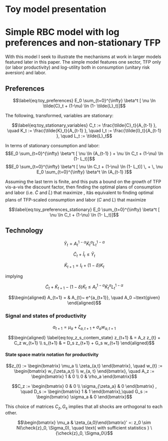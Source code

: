 Toy model presentation
========================================================

Simple RBC model with log preferences and non-stationary TFP
============================================================

With this model I seek to illustrate the mechanisms at work in larger
models featured later in this paper. The simple model features one
sector, TFP only (or labor productivity) and log-utility both in
consumption (unitary risk aversion) and labor.

Preferences
-----------

$$\label{eq:toy_preferences}
E_0 \sum_{t=0}^{\infty}  \beta^t
[ \nu \ln \tilde{C}_t + (1-\nu) \ln (1- \tilde{L}_t)]$$

The following, transformed, variables are stationary:

$$\label{eq:toy_stationary_variables}
C_t := \frac{\tilde{C}_t}{A_{t-1} }, \quad  K_t := \frac{\tilde{K}_t}{A_{t-1} }, \quad  I_t := \frac{\tilde{I}_t}{A_{t-1} }, \quad L_t := \tilde{L}_t$$

In terms of stationary consumption and labor:
$$E_0 \sum_{t=0}^{\infty}  \beta^t
[ \nu \ln (A_{t-1}  ) + \nu \ln C_t + (1-\nu) \ln (1-  L_t)]$$
$$E_0 \sum_{t=0}^{\infty}  \beta^t
[ \nu \ln C_t + (1-\nu) \ln (1-  L_t)] \, + \, \nu E_0 \sum_{t=0}^{\infty}  \beta^t  \ln (A_{t-1}  )$$

Assuming the last term is finite, and this puts a bound on the growth of
TFP vis-a-vis the discount factor, then finding the optimal plans of
consumption and labor (i.e. $\tilde{C}$ and $\tilde{L}$) that maximize ,
itâs equivalent to finding optimal plans of TFP-scaled consumption and
labor ($C$ and $L$) that maximize

$$\label{eq:toy_preferences_stationary}
 E_0 \sum_{t=0}^{\infty}  \beta^t
[ \nu \ln C_t + (1-\nu) \ln (1-  L_t)]$$

Technology
----------

$$\label{eq:Fisher_prod_tilde}
\tilde{Y}_{t} = A_t^{1-\alpha}  \tilde{K}^{\alpha}_{t} L^{1-\alpha}_{t}$$

$$\label{eq:toy_CIYtilde}
\tilde{C}_t + \tilde{I}_t \leq \tilde{Y}_{t}$$

$$\label{eq:toy_Kevol_tilde}
\tilde{K}_{t+1} =  I_t + (1-\delta) K_{t}$$

implying

$$\label{eq:toy_CKYtilde}
\tilde{C}_t + \tilde{K}_{t+1} - (1-\delta)\tilde{K}_{t} \leq A_t^{1-\alpha}  \tilde{K}^{\alpha}_{t} L^{1-\alpha}_{t}$$

$$\begin{aligned}
A_{t+1}  =  & A_{t}~ e^{a_{t+1}},  \quad A_0 ~\text{given} \end{aligned}$$

### Signal and states of productivity

$$\label{eq:toy_a_contem_state}
a_{t+1} = \mu_{a} + \zeta_{a,t+1} + \sigma_{a} w_{a,t+1}$$

$$\begin{aligned}
\label{eq:toy_z_s_contem_state}
z_{t+1} & = A_z z_{t} + C_z w_{t+1} \\
s_{t+1} & = D_s z_{t+1} + G_s w_{t+1}  \end{aligned}$$

#### State space matrix notation for productivity

$$z_{t} := \begin{bmatrix} \mu_a  \\ \zeta_{a,t}  \end{bmatrix}, \quad  w_{t} := \begin{bmatrix} w_{\zeta_a,t}    \\ w_{a, t}  \end{bmatrix}, \quad A_z := \begin{bmatrix} 1 & 0 \\  0 & \rho_a \end{bmatrix}$$

$$C_z := \begin{bmatrix}   0 & 0  \\   \sigma_{\zeta_a} & 0  \end{bmatrix} , \quad D_s := \begin{bmatrix} 1 & 1 \end{bmatrix},\quad  G_s := \begin{bmatrix} \sigma_a & 0  \end{bmatrix}$$

This choice of matrices $C_z, G_s$ implies that all shocks are
orthogonal to each other.

$$\begin{bmatrix} \mu_a & \zeta_{a,0}\end{bmatrix}' =: z_0 \sim N(\check{z}_0, \Sigma_0), \quad \text{ with sufficient statistics } \{\check{z}_0, \Sigma_0\}$$

